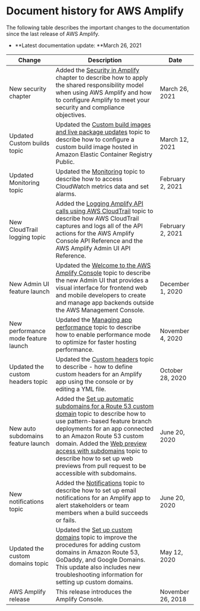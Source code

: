 # Document history for AWS Amplify<a name="document-history"></a>

The following table describes the important changes to the documentation since the last release of AWS Amplify\.
+ **Latest documentation update: **March 26, 2021


| Change | Description | Date | 
| --- | --- | --- | 
| New security chapter | Added the [Security in Amplify](security.md#security.title) chapter to describe how to apply the shared responsibility model when using AWS Amplify and how to configure Amplify to meet your security and compliance objectives\. | March 26, 2021 | 
| Updated Custom builds topic | Updated the [Custom build images and live package updates](custom-build-image.md#custom-build-image.title) topic to describe how to configure a custom build image hosted in Amazon Elastic Container Registry Public\. | March 12, 2021 | 
| Updated Monitoring topic | Updated the [Monitoring](access-logs.md#access-logs.title) topic to describe how to access CloudWatch metrics data and set alarms\. | February 2, 2021 | 
| New CloudTrail logging topic | Added the [Logging Amplify API calls using AWS CloudTrail](logging-using-cloudtrail.md#logging-using-cloudtrail.title) topic to describe how AWS CloudTrail captures and logs all of the API actions for the AWS Amplify Console API Reference and the AWS Amplify Admin UI API Reference\. | February 2, 2021 | 
| New Admin UI feature launch | Updated the [Welcome to the AWS Amplify Console](welcome.md#welcome.title) topic to describe the new Admin UI that provides a visual interface for frontend web and mobile developers to create and manage app backends outside the AWS Management Console\. | December 1, 2020 | 
| New performance mode feature launch | Updated the [Managing app performance](ttl.md#ttl.title) topic to describe how to enable performance mode to optimize for faster hosting performance\.  | November 4, 2020 | 
| Updated the custom headers topic | Updated the [Custom headers](custom-headers.md#custom-headers.title) topic to describe \- how to define custom headers for an Amplify app using the console or by editing a YML file\.  | October 28, 2020 | 
| New auto subdomains feature launch | Added the [Set up automatic subdomains for a Route 53 custom domain](to-set-up-automatic-subdomains-for-a-Route-53-custom-domain.md#to-set-up-automatic-subdomains-for-a-Route-53-custom-domain.title) topic to describe how to use pattern\-based feature branch deployments for an app connected to an Amazon Route 53 custom domain\. Added the [Web preview access with subdomains](pr-previews.md#web-preview-access-on-subdomains) topic to describe how to set up web previews from pull request to be accessible with subdomains\. | June 20, 2020 | 
| New notifications topic | Added the [Notifications](notifications.md#notifications.title) topic to describe how to set up email notifications for an Amplify app to alert stakeholders or team members when a build succeeds or fails\. | June 20, 2020 | 
| Updated the custom domains topic | Updated the [Set up custom domains](custom-domains.md) topic to improve the procedures for adding custom domains in Amazon Route 53, GoDaddy, and Google Domains\. This update also includes new troubleshooting information for setting up custom domains\. | May 12, 2020 | 
| AWS Amplify release | This release introduces the Amplify Console\.  | November 26, 2018 | 